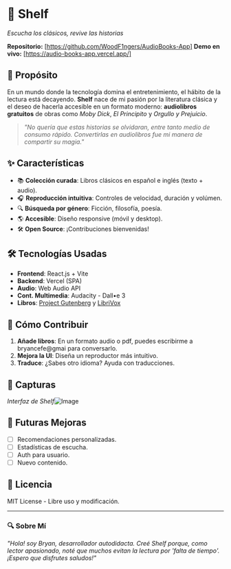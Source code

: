 # 📖 Shelf 
*Escucha los clásicos, revive las historias*  

**Repositorio:** [https://github.com/WoodF1ngers/AudioBooks-App]
**Demo en vivo:** [https://audio-books-app.vercel.app/]

## 🎯 Propósito  
En un mundo donde la tecnología domina el entretenimiento, el hábito de la lectura está decayendo. **Shelf** nace de mi pasión por la literatura clásica y el deseo de hacerla accesible en un formato moderno: **audiolibros gratuitos** de obras como *Moby Dick*, *El Principito* y *Orgullo y Prejuicio*.  

> *"No quería que estas historias se olvidaran, entre tanto medio de consumo rápido. Convertirlas en audiolibros fue mi manera de compartir su magia."*  

## ✨ Características  
- 📚 **Colección curada**: Libros clásicos en español e inglés (texto + audio).  
- 🎧 **Reproducción intuitiva**: Controles de velocidad, duración y volúmen.  
- 🔍 **Búsqueda por género**: Ficción, filosofía, poesía.  
- 🌎 **Accesible**: Diseño responsive (móvil y desktop).  
- 🛠 **Open Source**: ¡Contribuciones bienvenidas!  

## 🛠 Tecnologías Usadas  
- **Frontend**: React.js + Vite
- **Backend**: Vercel (SPA)
- **Audio**: Web Audio API
- **Cont. Multimedia**: Audacity - Dall•e 3
- **Libros**: [Project Gutenberg](https://www.gutenberg.org/) y [LibriVox](https://librivox.org/)  

## 🚀 Cómo Contribuir  
1. **Añade libros**: En un formato audio o pdf, puedes escribirme a bryancefe@gmai para conversarlo.  
2. **Mejora la UI**: Diseña un reproductor más intuitivo.  
3. **Traduce**: ¿Sabes otro idioma? Ayuda con traducciones.  

## 📸 Capturas  
*Interfaz de Shelf*![Image](https://github.com/user-attachments/assets/7613e2fa-942b-4fcf-8cd4-309d736e7f98)

## 🌟 Futuras Mejoras  
- [ ] Recomendaciones personalizadas.  
- [ ] Estadísticas de escucha.
- [ ] Auth para usuario.
- [ ] Nuevo contenido.

## 📜 Licencia  
MIT License - Libre uso y modificación.  

---

### 🔍 Sobre Mí  
*"Hola! soy Bryan, desarrollador autodidacta. Creé Shelf porque, como lector apasionado, noté que muchos evitan la lectura por 'falta de tiempo'. ¡Espero que disfrutes saludos!"*  

